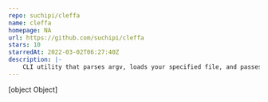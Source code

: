```yaml
---
repo: suchipi/cleffa
name: cleffa
homepage: NA
url: https://github.com/suchipi/cleffa
stars: 10
starredAt: 2022-03-02T06:27:40Z
description: |-
    CLI utility that parses argv, loads your specified file, and passes the parsed argv into your file's exported function. Supports ESM/TypeScript/etc out of the box.
---
```


[object Object]
